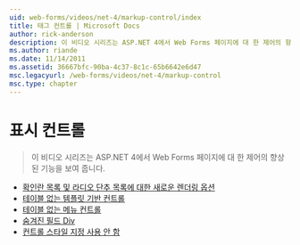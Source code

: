 ```yaml
---
uid: web-forms/videos/net-4/markup-control/index
title: 태그 컨트롤 | Microsoft Docs
author: rick-anderson
description: 이 비디오 시리즈는 ASP.NET 4에서 Web Forms 페이지에 대 한 제어의 향상 된 기능을 보여 줍니다.
ms.author: riande
ms.date: 11/14/2011
ms.assetid: 36667bfc-90ba-4c37-8c1c-65b6642e6d47
msc.legacyurl: /web-forms/videos/net-4/markup-control
msc.type: chapter
---
```

<a name="markup-control"></a>표시 컨트롤
====================
> 이 비디오 시리즈는 ASP.NET 4에서 Web Forms 페이지에 대 한 제어의 향상 된 기능을 보여 줍니다.


- [확인란 목록 및 라디오 단추 목록에 대한 새로운 렌더링 옵션](aspnet-4-quick-hit-new-rendering-option-for-check-box-lists-and-radio-button-lists.md)
- [테이블 없는 템플릿 기반 컨트롤](aspnet-4-quick-hit-table-free-templated-controls.md)
- [테이블 없는 메뉴 컨트롤](aspnet-4-quick-hit-tableless-menu-control.md)
- [숨겨진 필드 Div](aspnet-4-quick-hit-hidden-field-divs.md)
- [컨트롤 스타일 지정 사용 안 함](aspnet-4-quick-hit-disabled-control-styling.md)
